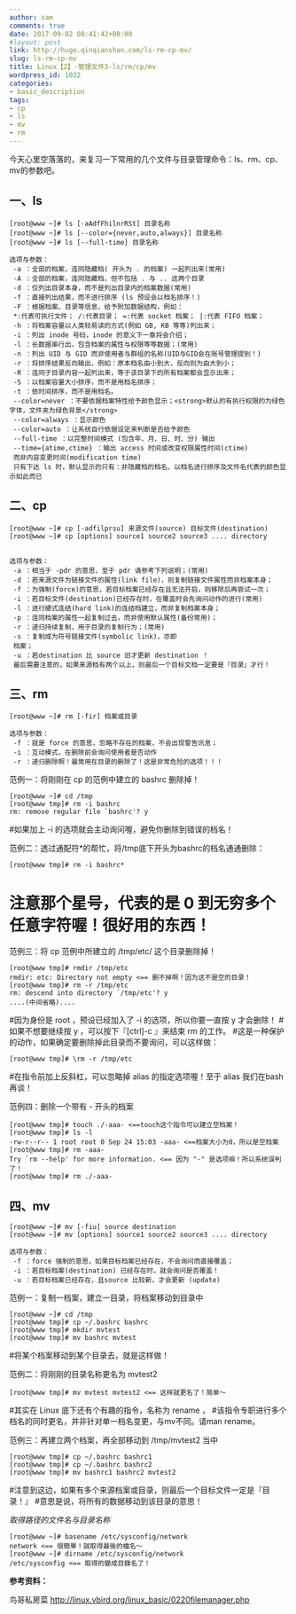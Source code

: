 ```yaml
---
author: sam
comments: true
date: 2017-09-02 08:41:42+00:00
#layout: post
link: http://hugo.qinqianshan.com/ls-rm-cp-mv/
slug: ls-rm-cp-mv
title: Linux【2】-管理文件3-ls/rm/cp/mv
wordpress_id: 1032
categories:
- basic_description
tags:
- cp
- ls
- mv
- rm
---
```


今天心里空落落的，来复习一下常用的几个文件与目录管理命令：ls、rm、cp、mv的参数吧。
<!-- more -->

## 一、ls

    [root@www ~]# ls [-aAdfFhilnrRSt] 目录名称
    [root@www ~]# ls [--color={never,auto,always}] 目录名称
    [root@www ~]# ls [--full-time] 目录名称

    选项与参数：
     -a ：全部的档案，连同隐藏档( 开头为 . 的档案) 一起列出来(常用)
     -A ：全部的档案，连同隐藏档，但不包括 . 与 .. 这两个目录
     -d ：仅列出目录本身，而不是列出目录内的档案数据(常用)
     -f ：直接列出结果，而不进行排序 (ls 预设会以档名排序！)
     -F ：根据档案、目录等信息，给予附加数据结构，例如：
     *:代表可执行文件； /:代表目录； =:代表 socket 档案； |:代表 FIFO 档案；
     -h ：将档案容量以人类较易读的方式(例如 GB, KB 等等)列出来；
     -i ：列出 inode 号码，inode 的意义下一章将会介绍；
     -l ：长数据串行出，包含档案的属性与权限等等数据；(常用)
     -n ：列出 UID 与 GID 而非使用者与群组的名称(UID与GID会在账号管理提到！)
     -r ：将排序结果反向输出，例如：原本档名由小到大，反向则为由大到小；
     -R ：连同子目录内容一起列出来，等于该目录下的所有档案都会显示出来；
     -S ：以档案容量大小排序，而不是用档名排序；
     -t ：依时间排序，而不是用档名。
     --color=never ：不要依据档案特性给予颜色显示；<strong>默认的有执行权限的为绿色字体，文件夹为绿色背景</strong>
     --color=always ：显示颜色
     --color=auto ：让系统自行依据设定来判断是否给予颜色
     --full-time ：以完整时间模式 (包含年、月、日、时、分) 输出
     --time={atime,ctime} ：输出 access 时间或改变权限属性时间(ctime)
     而非内容变更时间(modification time)
     只有下达 ls 时，默认显示的只有：非隐藏档的档名、以档名进行排序及文件名代表的颜色显示如此而已

## 二、cp

    [root@www ~]# cp [-adfilprsu] 来源文件(source) 目标文件(destination)
    [root@www ~]# cp [options] source1 source2 source3 .... directory

    
    选项与参数：
     -a ：相当于 -pdr 的意思，至于 pdr 请参考下列说明；(常用)
     -d ：若来源文件为链接文件的属性(link file)，则复制链接文件属性而非档案本身；
     -f ：为强制(force)的意思，若目标档案已经存在且无法开启，则移除后再尝试一次；
     -i ：若目标文件(destination)已经存在时，在覆盖时会先询问动作的进行(常用)
     -l ：进行硬式连结(hard link)的连结档建立，而非复制档案本身；
     -p ：连同档案的属性一起复制过去，而非使用默认属性(备份常用)；
     -r ：递归持续复制，用于目录的复制行为；(常用)
     -s ：复制成为符号链接文件(symbolic link)，亦即
     档案；
     -u ：若destination 比 source 旧才更新 destination ！
     最后需要注意的，如果来源档有两个以上，则最后一个目标文档一定要是『目录』才行！

## 三、rm

    [root@www ~]# rm [-fir] 档案或目录
    
    选项与参数：
     -f ：就是 force 的意思，忽略不存在的档案，不会出现警告讯息；
     -i ：互动模式，在删除前会询问使用者是否动作
     -r ：递归删除啊！最常用在目录的删除了！这是非常危险的选项！！！

范例一：将刚刚在 cp 的范例中建立的 bashrc 删除掉！

    [root@www ~]# cd /tmp
    [root@www tmp]# rm -i bashrc
    rm: remove regular file `bashrc'? y

#如果加上 -i 的选项就会主动询问喔，避免你删除到错误的档名！

范例二：透过通配符*的帮忙，将/tmp底下开头为bashrc的档名通通删除：

    [root@www tmp]# rm -i bashrc*

# 注意那个星号，代表的是 0 到无穷多个任意字符喔！很好用的东西！

范例三：将 cp 范例中所建立的 /tmp/etc/ 这个目录删除掉！

    [root@www tmp]# rmdir /tmp/etc
    rmdir: etc: Directory not empty <== 删不掉啊！因为这不是空的目录！
    [root@www tmp]# rm -r /tmp/etc
    rm: descend into directory `/tmp/etc'? y
    ....(中间省略)....

#因为身份是 root ，预设已经加入了 -i 的选项，所以你要一直按 y 才会删除！
#如果不想要继续按 y ，可以按下『[ctrl]-c 』来结束 rm 的工作。
#这是一种保护的动作，如果确定要删除掉此目录而不要询问，可以这样做：

    [root@www tmp]# \rm -r /tmp/etc

#在指令前加上反斜杠，可以忽略掉 alias 的指定选项喔！至于 alias 我们在bash再谈！

范例四：删除一个带有 - 开头的档案

    [root@www tmp]# touch ./-aaa- <==touch这个指令可以建立空档案！
    [root@www tmp]# ls -l
    -rw-r--r-- 1 root root 0 Sep 24 15:03 -aaa- <==档案大小为0，所以是空档案
    [root@www tmp]# rm -aaa-
    Try `rm --help' for more information. <== 因为 "-" 是选项嘛！所以系统误判了！
    [root@www tmp]# rm ./-aaa-

## 四、mv

    [root@www ~]# mv [-fiu] source destination
    [root@www ~]# mv [options] source1 source2 source3 .... directory
    
    选项与参数：
     -f ：force 强制的意思，如果目标档案已经存在，不会询问而直接覆盖；
     -i ：若目标档案(destination) 已经存在时，就会询问是否覆盖！
     -u ：若目标档案已经存在，且source 比较新，才会更新 (update)

范例一：复制一档案，建立一目录，将档案移动到目录中

    [root@www ~]# cd /tmp
    [root@www tmp]# cp ~/.bashrc bashrc
    [root@www tmp]# mkdir mvtest
    [root@www tmp]# mv bashrc mvtest

#将某个档案移动到某个目录去，就是这样做！

范例二：将刚刚的目录名称更名为 mvtest2

    [root@www tmp]# mv mvtest mvtest2 <== 这样就更名了！简单～

#其实在 Linux 底下还有个有趣的指令，名称为 rename ，
#该指令专职进行多个档名的同时更名，并非针对单一档名变更，与mv不同。请man rename。

范例三：再建立两个档案，再全部移动到 /tmp/mvtest2 当中
    
    [root@www tmp]# cp ~/.bashrc bashrc1
    [root@www tmp]# cp ~/.bashrc bashrc2
    [root@www tmp]# mv bashrc1 bashrc2 mvtest2

#注意到这边，如果有多个来源档案或目录，则最后一个目标文件一定是『目录！』
#意思是说，将所有的数据移动到该目录的意思！

*取得路径的文件名与目录名称*

    [root@www ~]# basename /etc/sysconfig/network
    network <== 很簡單！就取得最後的檔名～
    [root@www ~]# dirname /etc/sysconfig/network
    /etc/sysconfig <== 取得的變成目錄名了！

**参考资料：**

鸟哥私房菜 http://linux.vbird.org/linux_basic/0220filemanager.php
